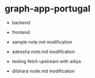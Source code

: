 # graph-app-portugal

- backend
- frontend

- sample note.md modification
- adeesha note.md modification

- testing fetch upstream with adiya

- dilshara node.md modification
